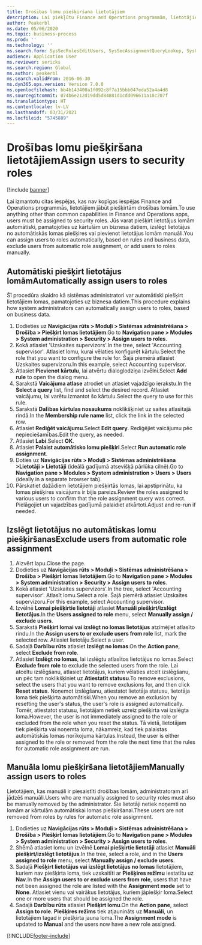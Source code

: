 ```yaml
---
title: Drošības lomu piešķiršana lietotājiem
description: Lai piekļūtu Finance and Operations programmām, lietotājiem jābūt piešķirtām drošības lomām.
author: Peakerbl
ms.date: 05/06/2020
ms.topic: business-process
ms.prod: ''
ms.technology: ''
ms.search.form: SysSecRolesEditUsers, SysSecAssignmentQueryLookup, SysQueryForm, SysSecRoleExcludeUsers
audience: Application User
ms.reviewer: sericks
ms.search.region: Global
ms.author: peakerbl
ms.search.validFrom: 2016-06-30
ms.dyn365.ops.version: Version 7.0.0
ms.openlocfilehash: bb4b143400a1f092c8f7a15bbb047eda52a4a4d8
ms.sourcegitcommit: 074b6e212d19dd5d84881d1cdd096611a18c207f
ms.translationtype: HT
ms.contentlocale: lv-LV
ms.lasthandoff: 03/31/2021
ms.locfileid: "5745889"
---
```

# <a name="assign-users-to-security-roles"></a><span data-ttu-id="43a16-103">Drošības lomu piešķiršana lietotājiem</span><span class="sxs-lookup"><span data-stu-id="43a16-103">Assign users to security roles</span></span>

[!include [banner](../../includes/banner.md)]

<span data-ttu-id="43a16-104">Lai izmantotu citas iespējas, kas nav kopīgas iespējas Finance and Operations programmās, lietotājiem jābūt piešķirtām drošības lomām.</span><span class="sxs-lookup"><span data-stu-id="43a16-104">To use anything other than common capabilities in Finance and Operations apps, users must be assigned to security roles.</span></span> <span data-ttu-id="43a16-105">Jūs varat piešķirt lietotājus lomām automātiski, pamatojoties uz kārtulām un biznesa datiem, izslēgt lietotājus no automātiskās lomas piešķires vai pievienot lietotājus lomām manuāli.</span><span class="sxs-lookup"><span data-stu-id="43a16-105">You can assign users to roles automatically, based on rules and business data, exclude users from automatic role assignment, or add users to roles manually.</span></span>

## <a name="automatically-assign-users-to-roles"></a><span data-ttu-id="43a16-106">Automātiski piešķirt lietotājus lomām</span><span class="sxs-lookup"><span data-stu-id="43a16-106">Automatically assign users to roles</span></span>
<span data-ttu-id="43a16-107">Šī procedūra skaidro kā sistēmas administratori var automātiski piešķirt lietotājiem lomas, pamatojoties uz biznesa datiem.</span><span class="sxs-lookup"><span data-stu-id="43a16-107">This procedure explains how system administrators can automatically assign users to roles, based on business data.</span></span> 
1. <span data-ttu-id="43a16-108">Dodieties uz **Navigācijas rūts > Moduļi > Sistēmas administrēšana > Drošība > Piešķirt lomas lietotājiem**.</span><span class="sxs-lookup"><span data-stu-id="43a16-108">Go to **Navigation pane > Modules > System administration > Security > Assign users to roles**.</span></span>
2. <span data-ttu-id="43a16-109">Kokā atlasiet 'Uzskaites supervizors'.</span><span class="sxs-lookup"><span data-stu-id="43a16-109">In the tree, select 'Accounting supervisor'.</span></span> <span data-ttu-id="43a16-110">Atlasiet lomu, kurai vēlaties konfigurēt kārtulu.</span><span class="sxs-lookup"><span data-stu-id="43a16-110">Select the role that you want to configure the rule for.</span></span> <span data-ttu-id="43a16-111">Šajā piemērā atlasiet Uzskaites supervizoru.</span><span class="sxs-lookup"><span data-stu-id="43a16-111">In this example, select Accounting supervisor.</span></span> 
3. <span data-ttu-id="43a16-112">Atlasiet **Pievienot kārtulu**, lai atvērtu dialoglodziņa izvēlni.</span><span class="sxs-lookup"><span data-stu-id="43a16-112">Select **Add rule** to open the dialog menu.</span></span>
4. <span data-ttu-id="43a16-113">Sarakstā **Vaicājuma atlase** atrodiet un atlasiet vajadzīgo ierakstu.</span><span class="sxs-lookup"><span data-stu-id="43a16-113">In the **Select a query** list, find and select the desired record.</span></span> <span data-ttu-id="43a16-114">Atlasiet vaicājumu, lai varētu izmantot šo kārtulu.</span><span class="sxs-lookup"><span data-stu-id="43a16-114">Select the query to use for this rule.</span></span>  
5. <span data-ttu-id="43a16-115">Sarakstā **Dalības kārtulas nosaukums** noklikšķiniet uz saites atlasītajā rindā.</span><span class="sxs-lookup"><span data-stu-id="43a16-115">In the **Membership rule name** list, click the link in the selected row.</span></span>
6. <span data-ttu-id="43a16-116">Atlasiet **Rediģēt vaicājumu**.</span><span class="sxs-lookup"><span data-stu-id="43a16-116">Select **Edit query**.</span></span> <span data-ttu-id="43a16-117">Rediģējiet vaicājumu pēc nepieciešamības.</span><span class="sxs-lookup"><span data-stu-id="43a16-117">Edit the query, as needed.</span></span>  
7. <span data-ttu-id="43a16-118">Atlasiet **Labi**.</span><span class="sxs-lookup"><span data-stu-id="43a16-118">Select **OK**.</span></span>
8. <span data-ttu-id="43a16-119">Atlasiet **Palaist automātisko lomu piešķiri**.</span><span class="sxs-lookup"><span data-stu-id="43a16-119">Select **Run automatic role assignment**.</span></span>
9. <span data-ttu-id="43a16-120">Doties uz **Navigācijas rūts > Moduļi > Sistēmas administrēšana >Lietotāji > Lietotāji** (ideālā gadījumā atsevišķā pārlūka cilnē).</span><span class="sxs-lookup"><span data-stu-id="43a16-120">Go to **Navigation pane > Modules > System administration > Users > Users** (ideally in a separate browser tab).</span></span>
10. <span data-ttu-id="43a16-121">Pārskatiet dažādiem lietotājiem piešķirtās lomas, lai apstiprinātu, ka lomas piešķires vaicājums ir bijis pareizs.</span><span class="sxs-lookup"><span data-stu-id="43a16-121">Review the roles assigned to various users to confirm that the role assignment query was correct.</span></span> <span data-ttu-id="43a16-122">Pielāgojiet un vajadzības gadījumā palaidiet atkārtoti.</span><span class="sxs-lookup"><span data-stu-id="43a16-122">Adjust and re-run if needed.</span></span>

## <a name="exclude-users-from-automatic-role-assignment"></a><span data-ttu-id="43a16-123">Izslēgt lietotājus no automātiskas lomu piešķiršanas</span><span class="sxs-lookup"><span data-stu-id="43a16-123">Exclude users from automatic role assignment</span></span>
1. <span data-ttu-id="43a16-124">Aizvērt lapu.</span><span class="sxs-lookup"><span data-stu-id="43a16-124">Close the page.</span></span>
2. <span data-ttu-id="43a16-125">Dodieties uz **Navigācijas rūts > Moduļi > Sistēmas administrēšana > Drošība > Piešķirt lomas lietotājiem**.</span><span class="sxs-lookup"><span data-stu-id="43a16-125">Go to **Navigation pane > Modules > System administration > Security > Assign users to roles**.</span></span>
3. <span data-ttu-id="43a16-126">Kokā atlasiet 'Uzskaites supervizors'.</span><span class="sxs-lookup"><span data-stu-id="43a16-126">In the tree, select 'Accounting supervisor'.</span></span> <span data-ttu-id="43a16-127">Atlasīt lomu.</span><span class="sxs-lookup"><span data-stu-id="43a16-127">Select a role.</span></span> <span data-ttu-id="43a16-128">Šajā piemērā atlasiet Uzskaites supervizoru.</span><span class="sxs-lookup"><span data-stu-id="43a16-128">For this example, select Accounting supervisor.</span></span>  
4. <span data-ttu-id="43a16-129">Izvēlnē **Lomai piešķirtie lietotāji** atlasiet **Manuāli piešķirt/izslēgt lietotājus**.</span><span class="sxs-lookup"><span data-stu-id="43a16-129">In the **Users assigned to role** menu, select **Manually assign / exclude users**.</span></span>
5. <span data-ttu-id="43a16-130">Sarakstā **Piešķirt lomai vai izslēgt no lomas lietotājus** atzīmējiet atlasīto rindu.</span><span class="sxs-lookup"><span data-stu-id="43a16-130">In the **Assign users to or exclude users from role** list, mark the selected row.</span></span> <span data-ttu-id="43a16-131">Atlasiet lietotāju.</span><span class="sxs-lookup"><span data-stu-id="43a16-131">Select a user.</span></span>  
6. <span data-ttu-id="43a16-132">Sadaļā **Darbību rūts** atlasiet **Izslēgt no lomas**.</span><span class="sxs-lookup"><span data-stu-id="43a16-132">On the **Action pane**, select **Exclude from role**.</span></span>
7. <span data-ttu-id="43a16-133">Atlasiet **Izslēgt no lomas**, lai izslēgtu atlasītos lietotājus no lomas.</span><span class="sxs-lookup"><span data-stu-id="43a16-133">Select **Exclude from role** to exclude the selected users from the role.</span></span> <span data-ttu-id="43a16-134">Lai atceltu izslēgšanu, atlasiet lietotājus, kuriem vēlaties atcelt izslēgšanu, un pēc tam noklikšķiniet uz **Atiestatīt statusu**.</span><span class="sxs-lookup"><span data-stu-id="43a16-134">To remove exclusions, select the users that you want to remove exclusions for, and then click **Reset status**.</span></span> <span data-ttu-id="43a16-135">Noņemot izslēgšanu, atiestatot lietotāja statusu, lietotāja loma tiek piešķirta automātiski.</span><span class="sxs-lookup"><span data-stu-id="43a16-135">When you remove an exclusion by resetting the user's status, the user's role is assigned automatically.</span></span> <span data-ttu-id="43a16-136">Tomēr, atiestatot statusu, lietotājam netiek uzreiz piešķirta vai izslēgta loma.</span><span class="sxs-lookup"><span data-stu-id="43a16-136">However, the user is not immediately assigned to the role or excluded from the role when you reset the status.</span></span> <span data-ttu-id="43a16-137">Tā vietā, lietotājam tiek piešķirta vai noņemta loma, nākamreiz, kad tiek palaistas automātiskās lomas norīkojuma kārtulas.</span><span class="sxs-lookup"><span data-stu-id="43a16-137">Instead, the user is either assigned to the role or removed from the role the next time that the rules for automatic role assignment are run.</span></span>  

## <a name="manually-assign-users-to-roles"></a><span data-ttu-id="43a16-138">Manuāla lomu piešķiršana lietotājiem</span><span class="sxs-lookup"><span data-stu-id="43a16-138">Manually assign users to roles</span></span>
<span data-ttu-id="43a16-139">Lietotājiem, kas manuāli ir piesaistīti drošības lomām, administratoram arī jādzēš manuāli.</span><span class="sxs-lookup"><span data-stu-id="43a16-139">Users who are manually assigned to security roles must also be manually removed by the administrator.</span></span> <span data-ttu-id="43a16-140">Šie lietotāji netiek noņemti no lomām ar kārtulām automātiskai lomas piešķiršanai.</span><span class="sxs-lookup"><span data-stu-id="43a16-140">These users are not removed from roles by rules for automatic role assignment.</span></span>

1. <span data-ttu-id="43a16-141">Dodieties uz **Navigācijas rūts > Moduļi > Sistēmas administrēšana > Drošība > Piešķirt lomas lietotājiem**.</span><span class="sxs-lookup"><span data-stu-id="43a16-141">Go to **Navigation pane > Modules > System administration > Security > Assign users to roles**.</span></span>
2. <span data-ttu-id="43a16-142">Shēmā atlasiet lomu un izvēlnē **Lomai piešķirtie lietotāji** atlasiet **Manuāli piešķirt/izslēgt lietotājus**.</span><span class="sxs-lookup"><span data-stu-id="43a16-142">In the tree, select a role, and in the **Users assigned to role** menu, select **Manually assign / exclude users**.</span></span>
4. <span data-ttu-id="43a16-143">Sadaļā **Piešķirt lietotājus vai izslēgt lietotājus no lomas** lietotājiem, kuriem nav piešķirta loma, tiek uzskaitīti ar **Piešķires režīmu** iestatītu uz **Nav**.</span><span class="sxs-lookup"><span data-stu-id="43a16-143">In the **Assign users to or exclude users from role**, users that have not been assigned the role are listed with the **Assignment mode** set to **None**.</span></span> <span data-ttu-id="43a16-144">Atlasiet vienu vai vairākus lietotājus, kuriem jāpiešķir loma.</span><span class="sxs-lookup"><span data-stu-id="43a16-144">Select one or more users that should be assigned the role.</span></span>
5. <span data-ttu-id="43a16-145">Sadaļā **Darbību rūts** atlasiet **Piešķirt lomu**.</span><span class="sxs-lookup"><span data-stu-id="43a16-145">On the **Action pane**, select **Assign to role**.</span></span> <span data-ttu-id="43a16-146">**Piešķires režīms** tiek atjaunināts uz **Manuāli**, un lietotājiem tagad ir piešķirta jauna loma.</span><span class="sxs-lookup"><span data-stu-id="43a16-146">The **Assignment mode** is updated to **Manual** and the users now have a new role assigned.</span></span>


[!INCLUDE[footer-include](../../../../includes/footer-banner.md)]
